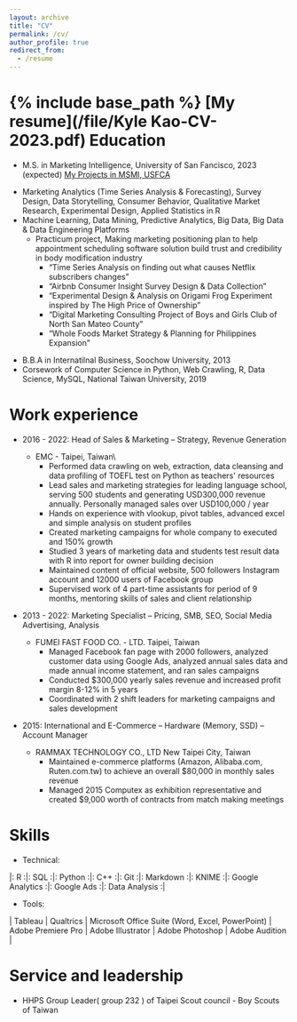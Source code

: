 ```yaml
---
layout: archive
title: "CV"
permalink: /cv/
author_profile: true
redirect_from:
  - /resume
---
```


{% include base_path %}
[My resume](/file/Kyle Kao-CV-2023.pdf)
Education
======
* M.S. in Marketing Intelligence, University of San Fancisco, 2023 (expected) 
[My Projects in MSMI, USFCA](/kk_portifolio/)
- Marketing Analytics (Time Series Analysis & Forecasting), Survey Design, Data Storytelling, Consumer Behavior, Qualitative Market Research, Experimental Design, Applied Statistics in R
- Machine Learning, Data Mining, Predictive Analytics, Big Data, Big Data & Data Engineering Platforms
  - Practicum project, Making marketing positioning plan to help appointment scheduling software solution build trust and credibility in body modification industry
	- “Time Series Analysis on finding out what causes Netflix subscribers changes”
	- “Airbnb Consumer Insight Survey Design & Data Collection”
	- “Experimental Design & Analysis on Origami Frog Experiment inspired by The High Price of Ownership”
	- “Digital Marketing Consulting Project of Boys and Girls Club of North San Mateo County”
	- “Whole Foods Market Strategy & Planning for Philippines Expansion” 

* B.B.A in Internatilnal Business, Soochow University, 2013
* Corsework of Computer Science in Python, Web Crawling, R, Data Science, MySQL, National Taiwan University, 2019

Work experience
======
- 2016 - 2022: Head of Sales & Marketing – Strategy, Revenue Generation
  * EMC - Taipei, Taiwan\
    * Performed data crawling on web, extraction, data cleansing and data profiling of TOEFL test on Python as teachers' resources 
    * Lead sales and marketing strategies for leading language school, serving 500 students and generating USD300,000 revenue annually.  Personally managed sales over USD100,000 / year
    * Hands on experience with vlookup, pivot tables, advanced excel and simple analysis on student profiles
    * Created marketing campaigns for whole company to executed and 150% growth
    * Studied 3 years of marketing data and students test result data with R into report for owner building decision
    * Maintained content of official website, 500 followers Instagram account and 12000 users of Facebook group
    * Supervised work of 4 part-time assistants for period of 9 months, mentoring skills of sales and client relationship

- 2013 - 2022: Marketing Specialist – Pricing, SMB, SEO, Social Media Advertising, Analysis
  * FUMEI FAST FOOD CO. - LTD.	Taipei, Taiwan
    * Managed Facebook fan page with 2000 followers, analyzed customer data using Google Ads, analyzed annual sales data and made annual income statement, and ran sales campaigns
    * Conducted $300,000 yearly sales revenue and increased profit margin 8-12% in 5 years
    * Coordinated with 2 shift leaders for marketing campaigns and sales development
		
- 2015: International and E-Commerce – Hardware (Memory, SSD) – Account Manager
  * RAMMAX TECHNOLOGY CO., LTD	New Taipei City, Taiwan
    * 	Maintained e-commerce platforms (Amazon, Alibaba.com, Ruten.com.tw) to achieve an overall $80,000 in monthly sales revenue
    * 	Managed 2015 Computex as exhibition representative and created $9,000 worth of contracts from match making meetings

Skills
======
* Technical: 

|:  R  :|:  SQL  :|: Python :|: C++ :|: Git :|: Markdown :|: KNIME :|: Google Analytics :|: Google Ads :|: Data Analysis :|  

* Tools:

 | Tableau | Qualtrics | Microsoft Office Suite (Word, Excel, PowerPoint) | Adobe Premiere Pro | Adobe Illustrator | Adobe Photoshop | Adobe Audition | 

Service and leadership
======
* HHPS Group Leader( group 232 ) of Taipei Scout council - Boy Scouts of Taiwan
